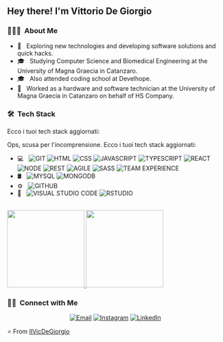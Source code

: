 <h2> Hey there! I'm Vittorio De Giorgio</h2>

<h3> 👨🏻‍💻 &nbsp;About Me </h3>

- 🤔 &nbsp; Exploring new technologies and developing software solutions and quick hacks.
- 🎓 &nbsp; Studying Computer Science and Biomedical Engineering at the University of Magna Graecia in Catanzaro. 
- 🎓 &nbsp; Also attended coding school at Develhope.
- 💼 &nbsp; Worked as a hardware and software technician at the University of Magna Graecia in Catanzaro on behalf of HS Company.

<h3> 🛠 &nbsp;Tech Stack</h3>
Ecco i tuoi tech stack aggiornati:

Ops, scusa per l'incomprensione. Ecco i tuoi tech stack aggiornati:

- 💻 &nbsp;
  ![GIT](https://img.shields.io/badge/-GIT-333333?style=flat&logo=git)
  ![HTML](https://img.shields.io/badge/-HTML-333333?style=flat&logo=html5)
  ![CSS](https://img.shields.io/badge/-CSS-333333?style=flat&logo=css3)
  ![JAVASCRIPT](https://img.shields.io/badge/-JAVASCRIPT-333333?style=flat&logo=javascript)
  ![TYPESCRIPT](https://img.shields.io/badge/-TYPESCRIPT-333333?style=flat&logo=typescript)
  ![REACT](https://img.shields.io/badge/-REACT-333333?style=flat&logo=react)
  ![NODE](https://img.shields.io/badge/-NODE-333333?style=flat&logo=node.js)
  ![REST](https://img.shields.io/badge/-REST-333333?style=flat)
  ![AGILE](https://img.shields.io/badge/-AGILE-333333?style=flat)
  ![SASS](https://img.shields.io/badge/-SASS-333333?style=flat)
  ![TEAM EXPERIENCE](https://img.shields.io/badge/-TEAM%20EXPERIENCE-333333?style=flat)
- 🛢 &nbsp;
  ![MYSQL](https://img.shields.io/badge/-MYSQL-333333?style=flat&logo=mysql)
  ![MONGODB](https://img.shields.io/badge/-MONGODB-333333?style=flat&logo=mongodb)
- ⚙️ &nbsp;
  ![GITHUB](https://img.shields.io/badge/-GITHUB-333333?style=flat&logo=github)
- 🔧 &nbsp;
  ![VISUAL STUDIO CODE](https://img.shields.io/badge/-VISUAL%20STUDIO%20CODE-333333?style=flat&logo=visual-studio-code)
  ![RSTUDIO](https://img.shields.io/badge/-RSTUDIO-333333?style=flat&logo=rstudio)

<br/>

<a href="https://github.com/AVS1508">
  <img height="180em" src="https://github-readme-stats.vercel.app/api?username=IlVicDeGiorgio&theme=buefy&show_icons=true" />
  <img height="180em" src="https://github-readme-stats.vercel.app/api/top-langs/?username=IlVicDeGiorgio&theme=buefy&layout=compact" />
</a>

<br/>

<h3> 🤝🏻 &nbsp;Connect with Me </h3>

<p align="center">
<a href="mailto:vdegiorgio8@gmail.com"><img alt="Email" src="https://img.shields.io/badge/Email-vdegiorgio8@gmail.com-blue?style=flat-square&logo=gmail"></a>
<a href="https://www.instagram.com/kal._el._?igsh=MTFjb2k4a2xiYTQyaQ%3D%3D&utm_source=qr"><img alt="Instagram" src="https://img.shields.io/badge/Instagram-kal._el._-blue?style=flat-square&logo=instagram"></a>
<a href="https://www.linkedin.com/in/vittorio-de-giorgio-454683303/"><img alt="LinkedIn" src="https://img.shields.io/badge/LinkedIn-Vittorio%20De%20Giorgio-blue?style=flat-square&logo=linkedin"></a>
</p>


⭐️ From [IlVicDeGiorgio](https://github.com/IlVicDeGiorgio)
